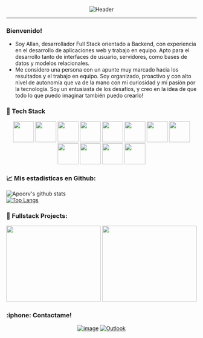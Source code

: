 <div align="center">

![Header](https://developer.sabre.com/sites/default/files/2019-10/Picture4-1-1024x242_3.png)
 
</div>
 
<hr/>

### Bienvenido!
- Soy Allan, desarrollador Full Stack orientado a Backend, con experiencia en el desarrollo de aplicaciones web y trabajo en equipo. Apto para el desarrollo tanto de interfaces de usuario, servidores, como bases de datos y modelos relacionales.
- Me considero una persona con un apunte muy marcado hacia los resultados y el trabajo en equipo. Soy organizado, proactivo y con alto nivel de autonomía que va de la mano con mi curiosidad y mi pasión por la tecnología. Soy un entusiasta de los desafíos, y creo en la idea de que todo lo que puedo imaginar también puedo crearlo!

### :abacus: Tech Stack
<p align="center">
 <img src="https://cdn.jsdelivr.net/gh/devicons/devicon/icons/javascript/javascript-original.svg" width="55"/>
 <img src="https://cdn.jsdelivr.net/gh/devicons/devicon/icons/git/git-original-wordmark.svg" width="55"/>
 <img src="https://cdn.jsdelivr.net/gh/devicons/devicon/icons/github/github-original-wordmark.svg" width="55"/>       
 <img src="https://cdn.jsdelivr.net/gh/devicons/devicon/icons/react/react-original-wordmark.svg" width="55"/>
 <img src="https://cdn.jsdelivr.net/gh/devicons/devicon/icons/redux/redux-original.svg" width="55"/>
 <img src="https://cdn.jsdelivr.net/gh/devicons/devicon/icons/sequelize/sequelize-original.svg" width="55"/>
 <img src="https://cdn.jsdelivr.net/gh/devicons/devicon/icons/express/express-original-wordmark.svg" width="55"/>
 <img src="https://cdn.jsdelivr.net/gh/devicons/devicon/icons/html5/html5-original-wordmark.svg" width="55"/>
 <img src="https://cdn.jsdelivr.net/gh/devicons/devicon/icons/css3/css3-original-wordmark.svg" width="55"/>
 <img src="https://cdn.jsdelivr.net/gh/devicons/devicon/icons/postgresql/postgresql-original-wordmark.svg" width="55"/>
 <img src="https://cdn.jsdelivr.net/gh/devicons/devicon/icons/typescript/typescript-original.svg" width="55"/>
 <img src="https://upload.wikimedia.org/wikipedia/commons/thumb/3/39/PayPal_logo.svg/527px-PayPal_logo.svg.png" width="55"/>
 </p>
 
 
 ### :chart_with_upwards_trend: Mis estadisticas en Github:
 <div>
 
 ![Apoorv's github stats](https://github-readme-stats.vercel.app/api?username=allannara&show_icons=true&title_color=ffc857&icon_color=8ac926&text_color=daf7dc&bg_color=151515&hide=["stars"]) <br/>
[![Top Langs](https://github-readme-stats.vercel.app/api/top-langs/?username=allannara&layout=compact&text_color=daf7dc&bg_color=151515)](https://github.com/anuraghazra/github-readme-stats)
 
 </div>
 
  ### :file_folder: Fullstack Projects:
 <div align="center">

  [<img src="blob:https://vercel.com/44fd93f5-27b4-4ae2-bb6e-6c33fff0f4d2" width="250" height="200"/>](https://overflow-frontend.vercel.app/)
  [<img src="blob:https://vercel.com/e018f9bc-dbfc-4cc2-a798-230a62864781" width="250" height="200"/>](https://pi-food-henry-beta.vercel.app/)
  
 </div>

<h3>:iphone: Contactame!</h3>
<div align="center">
 
[![image](https://img.shields.io/badge/LinkedIn-0077B5?style=for-the-badge&logo=linkedin&logoColor=white)](https://www.linkedin.com/in/allannara/)
[![Outlook](https://img.shields.io/badge/Outlook-0078D4?style=for-the-badge&logo=microsoft-outlook&logoColor=white)](mailto:allannara@outlook.com)
 
</div>
